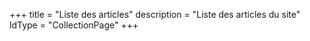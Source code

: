 +++
title = "Liste des articles"
description = "Liste des articles du site"
ldType = "CollectionPage"
+++